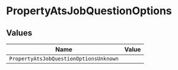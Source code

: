# PropertyAtsJobQuestionOptions


## Values

| Name                                   | Value                                  |
| -------------------------------------- | -------------------------------------- |
| `PropertyAtsJobQuestionOptionsUnknown` |                                        |